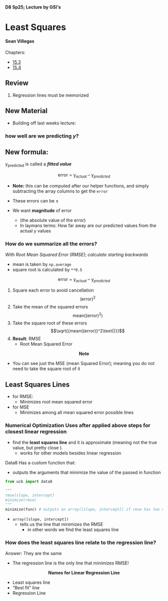 #### D8 Sp25; Lecture by GSI's 
# Least Squares
#### Sean Villegas

Chapters:

- [15.3](https://inferentialthinking.com/chapters/15/3/Method_of_Least_Squares.html)
- [15.4](https://inferentialthinking.com/chapters/15/4/Least_Squares_Regression.html)

## Review
1. Regression lines must be memorized 

## New Material 
- Building off last weeks lecture: 

### how well are we predicting _y_?

## New formula: 
y<sub>predicted</sub> is called a **_fitted value_**

$$\text{error = y}_{actual}\text{ -- y}_{predicted}$$

- **Note:** this can be computed after our helper functions, and simply subtracting the array columns to get the `error`

- These errors can be ±
- We want **magnitude** of error 
    - (the absolute value of the error)
    - In laymans terms: How far away are our predicted values from the actual y values

### How do we summarize all the errors?

_With Root Mean Squared Error (RMSE); calculate starting backwards_
- mean is taken by `np.average`
- square root is calculated by `**0.5`

$$\text{error = y}_{actual}\text{ -- y}_{predicted}$$

1. Square each error to avoid cancellation
$$\text{(error)}^2$$
2. Take the mean of the squared errors
$$\text{mean((error)}^2\text{)}$$
3. Take the square root of these errors
$$\sqrt{{mean((error)}^2\text{)}}$$
4. **Result**: RMSE
    - Root Mean Squared Error

**<center>Note</center>**
- You can see just the MSE (mean Squared Error); meaning you do not need to take the square root of it 

## Least Squares Lines
- for RMSE:
    - Minimizes root mean squared error
- for MSE
    - Minimizes among all mean squared error possible lines 

### Numerical Optimization Uses after applied above steps for closest linear regression
- find the **least squares line** and it is approximate (meaning not the true value, but pretty close ).
    - works for other models besides linear regression 

Data8 Has a custom function that: 
- outputs the arguments that minimize the value of the passed in function
```python
from ucb import data8

"""
rmse(slope, intercept)
minimize(rmse)
"""
minimize(func) # outputs an array([slope, intercept]) if rmse has two variables within it; depends on the function
```
- `array([slope, intercept])` 
    - tells us the line that minimizes the RMSE
        - in other words we find the least squares line

### How does the least squares line relate to the regression line?

Answer: They are the same

- The regression line is the only line that minimizes RMSE!

**<center>Names for Linear Regression Line</center>**
- Least squares line
- “Best fit” line
- Regression Line


